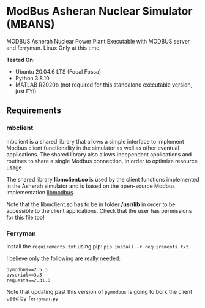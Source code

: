 # ModBus Asheran Nuclear Simulator (MBANS)
MODBUS Asherah Nuclear Power Plant Executable with MODBUS server and ferryman. Linux Only at this time.

**Tested On:**

* Ubuntu 20.04.6 LTS (Focal Fossa)
* Python 3.8.10
* MATLAB R2020b (not required for this standalone executable version, just FYI)
 
## Requirements

### mbclient

mbclient is a shared library that allows a simple interface to implement Modbus client functionality in the simulator as well as other eventual applications. The shared library also allows independent applications and routines to share a single Modbus connection, in order to optimize resource usage.

The shared library **libmclient.so** is used by the client functions implemented in the Asherah simulator and is based on the open-source Modbus implementation [libmodbus](https://libmodbus.org/).

Note that the libmclient.so has to be in folder **/usr/lib** in order to be accessible to the client applications. Check that the user has permissions for this file too!

### Ferryman

Install the  `requirements.txt` using pip: `pip install -r requirements.txt`

I believe only the following are really needed: 

```
pymodbus==2.5.3
pyserial==3.5
requests==2.31.0
```

Note that updating past this version of `pymodbus` is going to bork the client used by `ferryman.py`
